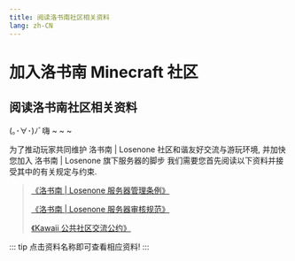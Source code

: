 ```yaml
---
title: 阅读洛书南社区相关资料
lang: zh-CN
---
```


# 加入洛书南 Minecraft 社区

## 阅读洛书南社区相关资料

(｡･∀･)ﾉﾞ嗨 ~ ~ ~

为了推动玩家共同维护 洛书南 | Losenone 社区和谐友好交流与游玩环境, 并加快您加入 洛书南 | Losenone 旗下服务器的脚步 我们需要您首先阅读以下资料并接受其中的有关规定与约束.

> [《洛书南 | Losenone 服务器管理条例》](/docs/public_files/moderation_rules.html)
>
> [《洛书南 | Losenone 服务器审核规范》](/docs/public_files/review_rules.html)
>
> [《Kawaii 公共社区交流公约》](http://kawaii.yaasasi.cn/)

::: tip
点击资料名称即可查看相应资料!
:::
